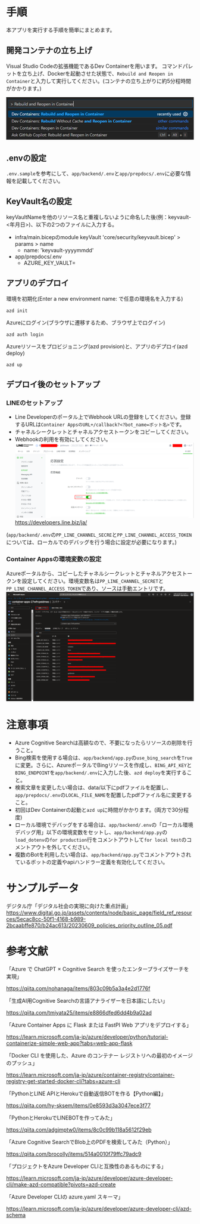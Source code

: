 # 手順
本アプリを実行する手順を簡単にまとめます。

## 開発コンテナの立ち上げ
Visual Studio Codeの拡張機能であるDev Containerを用います。
コマンドパレットを立ち上げ、Dockerを起動させた状態で、`Rebuild and Reopen in Container`と入力して実行してください。(コンテナの立ち上がりに約5分程時間がかかります。)

![Alt text](img/image.png)

## .envの設定
`.env.sample`を参考にして、`app/backend/.env`と`app/prepdocs/.env`に必要な情報を記載してください。

## KeyVault名の設定
keyVaultNameを他のリソース名と重複しないように命名した後(例：keyvault-<年月日>)、以下の2つのファイルに入力する。
- infra/main.bicepのmodule keyVault 'core/security/keyvault.bicep' > params > name
    - name: 'keyvault-yyyymmdd'
- app/prepdocs/.env
    - AZURE_KEY_VAULT=

## アプリのデプロイ

環境を初期化(Enter a new environment name: で任意の環境名を入力する)
```
azd init
```

Azureにログイン(ブラウザに遷移するため、ブラウザ上でログイン)
```
azd auth login
```

Azureリソースをプロビジョニング(azd provision)と、アプリのデプロイ(azd deploy)
```
azd up
```

## デプロイ後のセットアップ
### LINEのセットアップ
- Line Developerのポータル上でWebhook URLの登録をしてください。登録するURLは`Container AppsのURL+/callback?<?bot_name=ボット名>`です。
- チャネルシークレットとチャネルアクセストークンをコピーしてください。
- Webhookの利用を有効にしてください。
![Alt text](img/image2.png)
https://developers.line.biz/ja/

(`app/backend/.env`の`PP_LINE_CHANNEL_SECRE`と`PP_LINE_CHANNEL_ACCESS_TOKEN`については、ローカルでのデバッグを行う場合に設定が必要になります。)

### Container Appsの環境変数の設定
Azureポータルから、コピーしたチャネルシークレットとチャネルアクセストークンを設定してください。環境変数名は`PP_LINE_CHANNEL_SECRET`と`PP_LINE_CHANNEL_ACCESS_TOKEN`であり、ソースは手動エントリです。
![Alt text](img/image3.png)

# 注意事項
- Azure Cognitive Searchは高額なので、不要になったらリソースの削除を行うこと。
- Bing検索を使用する場合は、`app/backend/app.py`の`use_bing_search`を`True`に変更。さらに、AzureポータルでBingリソースを作成し、`BING_API_KEY`と`BING_ENDPOINT`を`app/backend/.env`に入力した後、`azd deploy`を実行すること。
- 検索文章を変更したい場合は、data/以下にpdfファイルを配置し、`app/prepdocs/.env`の`LOCAL_FILE_NAME`を配置したpdfファイル名に変更すること。
- 初回はDev Containerの起動と`azd up`に時間がかかります。(両方で30分程度)
- ローカル環境でデバッグをする場合は、`app/backend/.env`の「ローカル環境デバッグ用」以下の環境変数をセットし、`app/backend/app.py`の`load_dotenv`の`for production`行をコメントアウトして`for local test`のコメントアウトを外してください。
- 複数のBotを利用したい場合は、`app/backend/app.py`でコメントアウトされているボットの定義やapiハンドラー定義を有効化してください。

# サンプルデータ

デジタル庁「デジタル社会の実現に向けた重点計画」
https://www.digital.go.jp/assets/contents/node/basic_page/field_ref_resources/5ecac8cc-50f1-4168-b989-2bcaabffe870/b24ac613/20230609_policies_priority_outline_05.pdf


# 参考文献

「Azure で ChatGPT × Cognitive Search を使ったエンタープライズサーチを実現」

https://qiita.com/nohanaga/items/803c09b5a3a4e2d1776f

「生成AI用Cognitive Searchの言語アナライザーを日本語にしたい」

https://qiita.com/tmiyata25/items/e8866dfed6dd4b9a02ad

「Azure Container Apps に Flask または FastPI Web アプリをデプロイする」

https://learn.microsoft.com/ja-jp/azure/developer/python/tutorial-containerize-simple-web-app?tabs=web-app-flask

「Docker CLI を使用した、Azure のコンテナー レジストリへの最初のイメージのプッシュ」

https://learn.microsoft.com/ja-jp/azure/container-registry/container-registry-get-started-docker-cli?tabs=azure-cli

「PythonとLINE APIとHerokuで自動返信BOTを作る【Python編】」

https://qiita.com/hy-sksem/items/0e8593d3a3047ece3f77

「PythonとHerokuでLINEBOTを作ってみた」

https://qiita.com/adgjmptw0/items/8c0c99b118a5612f29eb

「Azure Cognitive SearchでBlob上のPDFを検索してみた（Python）」

https://qiita.com/brocolly/items/514a0010f79ffc79adc9

「プロジェクトをAzure Developer CLIと互換性のあるものにする」

https://learn.microsoft.com/ja-jp/azure/developer/azure-developer-cli/make-azd-compatible?pivots=azd-create

「Azure Developer CLIの azure.yaml スキーマ」

https://learn.microsoft.com/ja-jp/azure/developer/azure-developer-cli/azd-schema

